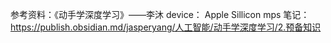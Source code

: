 参考资料：《动手学深度学习》——李沐
device： Apple Sillicon mps
笔记：https://publish.obsidian.md/jasperyang/人工智能/动手学深度学习/2.预备知识
